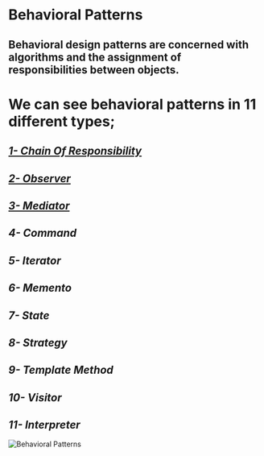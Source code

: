 # Behavioral Patterns

## Behavioral design patterns are concerned with algorithms and the assignment of responsibilities between objects.

# We can see behavioral patterns in 11 different types;

## [***1- Chain Of Responsibility***](https://github.com/EnesSERENLI/Design_Patterns/tree/main/Behavioral_Patterns/ChainOfResponsibility)

## [***2- Observer***](https://github.com/EnesSERENLI/Design_Patterns/tree/main/Behavioral_Patterns/ObserverPattern)

## [***3- Mediator***](https://github.com/EnesSERENLI/Design_Patterns/tree/main/Behavioral_Patterns/MediatorPattern)

## ***4- Command***

## ***5- Iterator***

## ***6- Memento***

## ***7- State***

## ***8- Strategy***

## ***9- Template Method***

## ***10- Visitor***

## ***11- Interpreter***

![Behavioral Patterns](https://csharpcorner-mindcrackerinc.netdna-ssl.com/UploadFile/nipuntomar/behavioral-design-pattern-for-net-part-1/Images/DesPatte1.gif)
